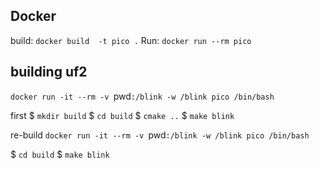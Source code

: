 

## Docker
build: `docker build  -t pico .`
Run: `docker run --rm pico  `




## building uf2

`docker run -it --rm -v `pwd`:/blink -w /blink pico /bin/bash`

first
$ `mkdir build`
$ `cd build`
$ `cmake ..`
$ `make blink`

re-build
`docker run -it --rm -v `pwd`:/blink -w /blink pico /bin/bash`

$ `cd build`
$ `make blink`
